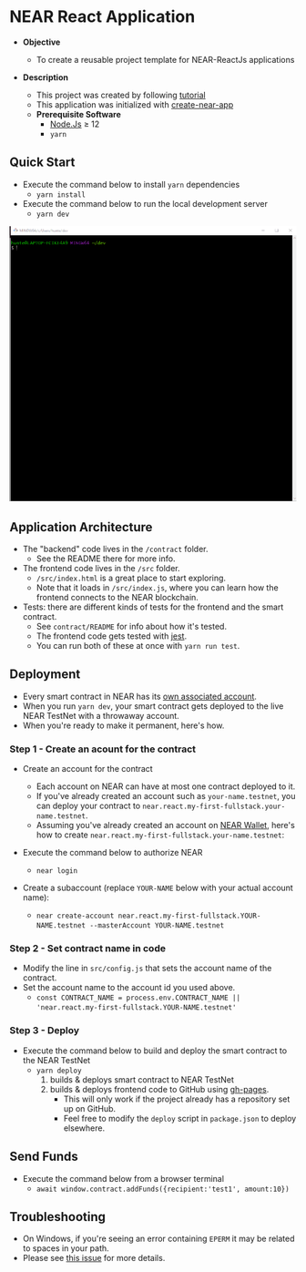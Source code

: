 
[React]: https://reactjs.org/
[create-near-app]: https://github.com/near/create-near-app
[Node.js]: https://nodejs.org/en/download/package-manager/
[jest]: https://jestjs.io/
[NEAR accounts]: https://docs.near.org/docs/concepts/account
[NEAR Wallet]: https://wallet.testnet.near.org/
[near-cli]: https://github.com/near/near-cli
[gh-pages]: https://github.com/tschaub/gh-pages
[tutorial]: https://curriculeon.github.io/Curriculeon/lectures/blockchain/near/my-first-react/content.html

# NEAR React Application

* **Objective**
   * To create a reusable project template for NEAR-ReactJs applications

* **Description**
   * This project was created by following [tutorial]
   * This application was initialized with [create-near-app]
   * **Prerequisite Software**
      * [Node.Js] ≥ 12
      * `yarn`

## Quick Start
* Execute the command below to install `yarn` dependencies
   * `yarn install`
* Execute the command below to run the local development server
   * `yarn dev`


[<img src="./quickstart.gif">](./quickstart.gif)



## Application Architecture


* The "backend" code lives in the `/contract` folder.
   * See the README there for more info.
* The frontend code lives in the `/src` folder.
   * `/src/index.html` is a great place to start exploring.
   * Note that it loads in `/src/index.js`, where you can learn how the frontend connects to the NEAR blockchain.
* Tests: there are different kinds of tests for the frontend and the smart contract.
   * See `contract/README` for info about how it's tested.
   * The frontend code gets tested with [jest].
   * You can run both of these at once with `yarn run test`.


## Deployment
* Every smart contract in NEAR has its [own associated account][NEAR accounts].
* When you run `yarn dev`, your smart contract gets deployed to the live NEAR TestNet with a throwaway account.
* When you're ready to make it permanent, here's how.


### Step 1 - Create an acount for the contract
* Create an account for the contract
   * Each account on NEAR can have at most one contract deployed to it.
   * If you've already created an account such as `your-name.testnet`, you can deploy your contract to `near.react.my-first-fullstack.your-name.testnet`.
   * Assuming you've already created an account on [NEAR Wallet], here's how to create `near.react.my-first-fullstack.your-name.testnet`:

* Execute the command below to authorize NEAR
   * `near login`

* Create a subaccount (replace `YOUR-NAME` below with your actual account name):
   * `near create-account near.react.my-first-fullstack.YOUR-NAME.testnet --masterAccount YOUR-NAME.testnet`


### Step 2 - Set contract name in code
* Modify the line in `src/config.js` that sets the account name of the contract.
* Set the account name to the account id you used above.
   * `const CONTRACT_NAME = process.env.CONTRACT_NAME || 'near.react.my-first-fullstack.YOUR-NAME.testnet'`


### Step 3 - Deploy
* Execute the command below to build and deploy the smart contract to the NEAR TestNet
   * `yarn deploy`
      1. builds & deploys smart contract to NEAR TestNet
      2. builds & deploys frontend code to GitHub using [gh-pages].
         * This will only work if the project already has a repository set up on GitHub.
         * Feel free to modify the `deploy` script in `package.json` to deploy elsewhere.

## Send Funds
* Execute the command below from a browser terminal
   * `await window.contract.addFunds({recipient:'test1', amount:10})`


## Troubleshooting
* On Windows, if you're seeing an error containing `EPERM` it may be related to spaces in your path.
* Please see [this issue](https://github.com/zkat/npx/issues/209) for more details.

